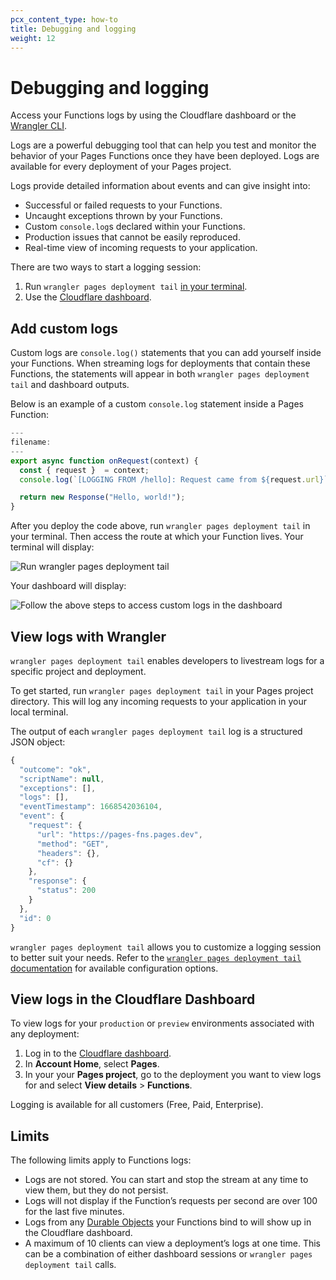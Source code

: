 ```yaml
---
pcx_content_type: how-to
title: Debugging and logging
weight: 12
---
```


# Debugging and logging 

Access your Functions logs by using the Cloudflare dashboard or the [Wrangler CLI](/workers/wrangler/commands/#deployment-tail).

Logs are a powerful debugging tool that can help you test and monitor the behavior of your Pages Functions once they have been deployed. Logs are available for every deployment of your Pages project.

Logs provide detailed information about events and can give insight into:

* Successful or failed requests to your Functions.
* Uncaught exceptions thrown by your Functions.
* Custom `console.log`s declared within your Functions.
* Production issues that cannot be easily reproduced.
* Real-time view of incoming requests to your application.

There are two ways to start a logging session:

1. Run `wrangler pages deployment tail` [in your terminal](/pages/platform/functions/debugging-and-logging/#view-logs-with-wrangler).
2. Use the [Cloudflare dashboard](/pages/platform/functions/debugging-and-logging/#view-logs-in-the-cloudflare-dashboard).

## Add custom logs

Custom logs are `console.log()` statements that you can add yourself inside your Functions. When streaming logs for deployments that contain these Functions, the statements will appear in both `wrangler pages deployment tail` and dashboard outputs. 

Below is an example of a custom `console.log` statement  inside a Pages Function:

```js
---
filename: 
---
export async function onRequest(context) {
  const { request }  = context;
  console.log(`[LOGGING FROM /hello]: Request came from ${request.url}`);

  return new Response("Hello, world!");
}
```

After you deploy the code above, run `wrangler pages deployment tail` in your terminal. Then access the route at which your Function lives. Your terminal will display:

![Run `wrangler pages deployment tail`](/pages/platform/functions/media/wrangler-custom-logs.png)

Your dashboard will display:

![Follow the above steps to access custom logs in the dashboard](/pages/platform/functions/media/dash-custom-logs.png)

## View logs with Wrangler

`wrangler pages deployment tail` enables developers to livestream logs for a specific project and deployment. 

To get started, run `wrangler pages deployment tail` in your Pages project directory. This will log any incoming requests to your application in your local terminal.

The output of each `wrangler pages deployment tail` log is a structured JSON object:

```js
{
  "outcome": "ok",
  "scriptName": null,
  "exceptions": [],
  "logs": [],
  "eventTimestamp": 1668542036104,
  "event": {
    "request": {
      "url": "https://pages-fns.pages.dev",
      "method": "GET",
      "headers": {},
      "cf": {}
    },
    "response": {
      "status": 200
    }
  },
  "id": 0
}
```

`wrangler pages deployment tail` allows you to customize a logging session to better suit your needs. Refer to the [`wrangler pages deployment tail` documentation](/workers/wrangler/commands/#deployment-tail) for available configuration options.

## View logs in the Cloudflare Dashboard

To view logs for your `production` or `preview` environments associated with any deployment:

1. Log in to the [Cloudflare dashboard](https://dash.cloudflare.com/). 
2. In **Account Home**, select **Pages**.
3. In your your **Pages project**, go to the deployment you want to view logs for and select **View details** > **Functions**. 

Logging is available for all customers (Free, Paid, Enterprise).

## Limits

The following limits apply to Functions logs:

* Logs are not stored. You can start and stop the stream at any time to view them, but they do not persist.
* Logs will not display if the Function’s requests per second are over 100 for the last five minutes.
* Logs from any [Durable Objects](/pages/platform/functions/bindings/#durable-object-namespaces) your Functions bind to will show up in the Cloudflare dashboard.
* A maximum of 10 clients can view a deployment’s logs at one time. This can be a combination of either dashboard sessions or `wrangler pages deployment tail` calls.